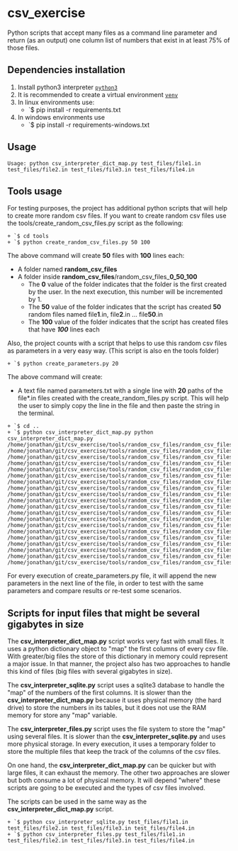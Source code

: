 # csv_exercise

Python scripts that accept many files as a command line parameter and return (as an output) one column
list of numbers that exist in at least 75% of those files.

**Dependencies installation**
---

1. Install python3 interpreter [`python3`](https://www.python.org/)
2. It is recommended to create a virtual environment [`venv`](https://docs.python.org/3/library/venv.html)
3. In linux environments use:
    + `$ pip install -r requirements.txt
4. In windows environments use
    + `$ pip install -r requirements-windows.txt

**Usage**
---

```
Usage: python csv_interpreter_dict_map.py test_files/file1.in test_files/file2.in test_files/file3.in test_files/file4.in
```

**Tools usage**
---

For testing purposes, the project has additional python scripts that will help to create more random csv files.
If you want to create random csv files use the tools/create_random_csv_files.py script as the following:
```
+ `$ cd tools
+ `$ python create_random_csv_files.py 50 100
```  
The above command will create **50** files with **100** lines each: 
+ A folder named **random_csv_files**
+ A folder inside **random_csv_files**/random_csv_files_**0_50_100**
    - The **0** value of the folder indicates that the folder is the first created by the user. In the next execution, this number will be incremented by 1.
    - The **50** value of the folder indicates that the script has created **50** random files named file**1**.in, file**2**.in ... file**50**.in
    - The **100** value of the folder indicates that the script has created files that have ***100*** lines each

Also, the project counts with a script that helps to use this random csv files as parameters in a very easy way. (This script is also en the tools folder)
```
+ `$ python create_parameters.py 20
```
The above command will create:
+ A text file named parameters.txt with a single line with **20** paths of the file*.in files created with the create_random_files.py script.
This will help the user to simply copy the line in the file and then paste the string in the terminal.
```
+ `$ cd ..
+ `$ python csv_interpreter_dict_map.py python csv_interpreter_dict_map.py /home/jonathan/git/csv_exercise/tools/random_csv_files/random_csv_files_0_50_100/file46.in /home/jonathan/git/csv_exercise/tools/random_csv_files/random_csv_files_0_50_100/file1.in /home/jonathan/git/csv_exercise/tools/random_csv_files/random_csv_files_0_50_100/file25.in /home/jonathan/git/csv_exercise/tools/random_csv_files/random_csv_files_0_50_100/file40.in /home/jonathan/git/csv_exercise/tools/random_csv_files/random_csv_files_0_50_100/file24.in /home/jonathan/git/csv_exercise/tools/random_csv_files/random_csv_files_0_50_100/file6.in /home/jonathan/git/csv_exercise/tools/random_csv_files/random_csv_files_0_50_100/file20.in /home/jonathan/git/csv_exercise/tools/random_csv_files/random_csv_files_0_50_100/file50.in /home/jonathan/git/csv_exercise/tools/random_csv_files/random_csv_files_0_50_100/file8.in /home/jonathan/git/csv_exercise/tools/random_csv_files/random_csv_files_0_50_100/file44.in /home/jonathan/git/csv_exercise/tools/random_csv_files/random_csv_files_0_50_100/file19.in /home/jonathan/git/csv_exercise/tools/random_csv_files/random_csv_files_0_50_100/file32.in /home/jonathan/git/csv_exercise/tools/random_csv_files/random_csv_files_0_50_100/file39.in /home/jonathan/git/csv_exercise/tools/random_csv_files/random_csv_files_0_50_100/file28.in /home/jonathan/git/csv_exercise/tools/random_csv_files/random_csv_files_0_50_100/file42.in /home/jonathan/git/csv_exercise/tools/random_csv_files/random_csv_files_0_50_100/file11.in /home/jonathan/git/csv_exercise/tools/random_csv_files/random_csv_files_0_50_100/file21.in /home/jonathan/git/csv_exercise/tools/random_csv_files/random_csv_files_0_50_100/file49.in /home/jonathan/git/csv_exercise/tools/random_csv_files/random_csv_files_0_50_100/file48.in /home/jonathan/git/csv_exercise/tools/random_csv_files/random_csv_files_0_50_100/file15.in
```

For every execution of create_parameters.py file, it will append the new parameters in the next line of the file, in order to test with the same parameters and compare results or re-test some scenarios.

**Scripts for input files that might be several gigabytes in size**
---
The **csv_interpreter_dict_map.py** script works very fast with small files. It uses a python dictionary object to "map" the first columns of every csv file. With greater/big files the store of this dictionary in memory could represent a major issue.
In that manner, the project also has two approaches to handle this kind of files (big files with several gigabytes in size).


The **csv_interpreter_sqlite.py** script uses a sqlite3 database to handle the "map" of the numbers of the first columns. It is slower than the **csv_interpreter_dict_map.py** because it uses physical memory (the hard drive) to store the numbers in its tables, but it does not use the RAM memory for store any "map" variable.

The **csv_interpreter_files.py** script uses the file system to store the "map" using several files. It is slower than the **csv_interpreter_sqlite.py** and uses more physical storage. In every execution, it uses a temporary folder to store the multiple files that keep the track of the columns of the csv files.

On one hand, the **csv_interpreter_dict_map.py** can be quicker but with large files, it can exhaust the memory. The other two approaches are slower but both consume a lot of physical memory.  It will depend "where" these scripts are going to be executed and the types of csv files involved.

The scripts can be used in the same way as the **csv_interpreter_dict_map.py** script.
```
+ `$ python csv_interpreter_sqlite.py test_files/file1.in test_files/file2.in test_files/file3.in test_files/file4.in
+ `$ python csv_interpreter_files.py test_files/file1.in test_files/file2.in test_files/file3.in test_files/file4.in
```
